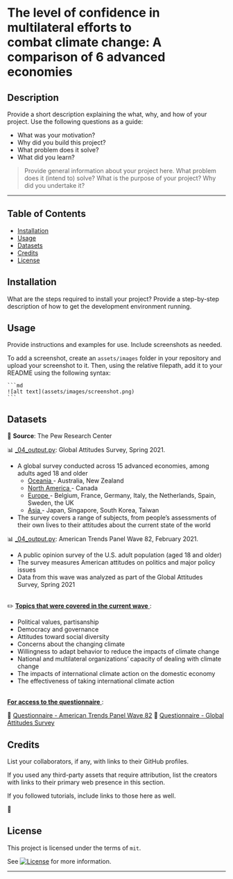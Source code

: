 # The level of confidence in multilateral efforts to <br> combat climate change: A comparison of 6 advanced economies



## Description

Provide a short description explaining the what, why, and how of your project. Use the following questions as a guide:

- What was your motivation?
- Why did you build this project?
- What problem does it solve?
- What did you learn?
> Provide general information about your project here.
> What problem does it (intend to) solve?
> What is the purpose of your project?
> Why did you undertake it?




---

## Table of Contents


- [Installation](#installation)
- [Usage](#usage)
- [Datasets](#datasets)
- [Credits](#credits)
- [License](#license)

## Installation

What are the steps required to install your project? Provide a step-by-step description of how to get the development environment running.

## Usage

Provide instructions and examples for use. Include screenshots as needed.

To add a screenshot, create an `assets/images` folder in your repository and upload your screenshot to it. Then, using the relative filepath, add it to your README using the following syntax:

    ```md
    ![alt text](assets/images/screenshot.png)
    ```


## Datasets

:open_file_folder: **Source**: The Pew Research Center

:bar_chart: [_04_output.py](_04_output.py):
  Global Attitudes Survey, Spring 2021.
-  A global survey conducted across 15 advanced economies, among adults aged 18 and older
    - <ins> Oceania </ins> - Australia, New Zealand
    - <ins> North America </ins> - Canada
    - <ins> Europe </ins> - Belgium, France, Germany, Italy, the Netherlands, Spain, Sweden, the UK
    - <ins> Asia </ins> - Japan, Singapore, South Korea, Taiwan
- The survey covers a range of subjects, from people’s assessments of their own lives to their attitudes about the current state of the world

:bar_chart: [_04_output.py](_04_output.py):
  American Trends Panel Wave 82, February 2021.
- A public opinion survey of the U.S. adult population (aged 18 and older)
- The survey measures American attitudes on politics and major policy issues 
- Data from this wave was analyzed as part of the Global Attitudes Survey, Spring 2021 

<br> :pencil2: <ins> **Topics that were covered in the current wave** </ins>:
- Political values, partisanship
- Democracy and governance
- Attitudes toward social diversity
- Concerns about the changing climate
- Willingness to adapt behavior to reduce the impacts of climate change
- National and multilateral organizations’ capacity of dealing with climate change
- The impacts of international climate action on the domestic economy
- The effectiveness of taking international climate action



<br><ins> **For access to the questionnaire** </ins>:

:bookmark_tabs: [Questionnaire - American Trends Panel Wave 82](_04_output.py)
:bookmark_tabs: [Questionnaire - Global Attitudes Survey](_04_output.py)


## Credits

List your collaborators, if any, with links to their GitHub profiles.

If you used any third-party assets that require attribution, list the creators with links to their primary web presence in this section.

If you followed tutorials, include links to those here as well.

:busts_in_silhouette:


## License

This project is licensed under the terms of `mit`.

See [![License](https://img.shields.io/badge/license-MIT-green)](./LICENSE) for more information. 

---
